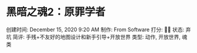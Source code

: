 # 黑暗之魂2：原罪学者

创建时间: December 15, 2020 9:20 AM
制作: From Software
打分: 💛💛
状态: 弃坑
简评: 手残+不友好的地图设计和新手引导+开放世界
类型: 动作, 开放世界, 魂类